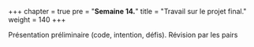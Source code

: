 +++
chapter = true
pre = "<b>Semaine 14.</b>"
title = "Travail sur le projet final."
weight = 140
+++

Présentation préliminaire (code, intention, défis). Révision par les pairs